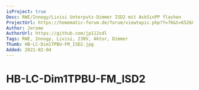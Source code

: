 ```yaml
---
isProject: true
Desc: RWE/Innogy/Livisi Unterputz-Dimmer ISD2 mit AskSinPP flashen
ProjectUrl: https://homematic-forum.de/forum/viewtopic.php?f=76&t=65268
Author: Jerome
AuthorUrl: https://github.com/jp112sdl
Tags: RWE, Innogy, Livisi, 230V, Aktor, Dimmer
Thumb: HB-LC-Dim1TPBU-FM_ISD2.jpg
Added: 2021-02-04
---
```


# HB-LC-Dim1TPBU-FM_ISD2
